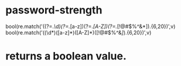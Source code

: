 # password-strength

bool(re.match('((?=.*\d)(?=.*[a-z])(?=.*[A-Z])(?=.*[!@#$%^&*]).{6,20})',v)
bool(re.match('((\d*)([a-z]*)([A-Z]*)([!@#$%^&*]*).{6,20})',v)
# returns a boolean value.
